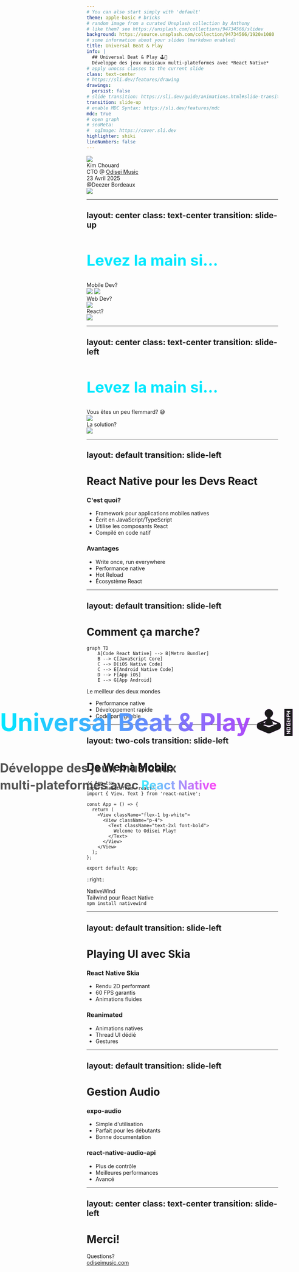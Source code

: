 ```yaml
---
# You can also start simply with 'default'
theme: apple-basic # bricks
# random image from a curated Unsplash collection by Anthony
# like them? see https://unsplash.com/collections/94734566/slidev
background: https://source.unsplash.com/collection/94734566/1920x1080
# some information about your slides (markdown enabled)
title: Universal Beat & Play
info: |
  ## Universal Beat & Play 🕹️📲
  Développe des jeux musicaux multi-plateformes avec *React Native*
# apply unocss classes to the current slide
class: text-center
# https://sli.dev/features/drawing
drawings:
  persist: false
# slide transition: https://sli.dev/guide/animations.html#slide-transitions
transition: slide-up
# enable MDC Syntax: https://sli.dev/features/mdc
mdc: true
# open graph
# seoMeta:
#  ogImage: https://cover.sli.dev
highlighter: shiki
lineNumbers: false
---
```


<style>
.main-title {
  position: absolute;
  top: 50%;
  left: 50%;
  transform: translate(-50%, -50%);
  width: 100%;
  padding: 2rem;
}

.main-title h1 {
  background: linear-gradient(to right, #00E8FF, #FF00F7);
  -webkit-background-clip: text;
  -webkit-text-fill-color: transparent;
  font-size: 4rem !important;
  line-height: 1.2 !important;
  margin-bottom: 1.5rem !important;
  padding: 0.5rem 0;
}

.main-title h2 {
  font-size: 2rem !important;
  line-height: 1.4 !important;
  opacity: 0.75;
  padding: 0.5rem 0;
}

.emoji {
  -webkit-background-clip: initial !important;
  -webkit-text-fill-color: initial !important;
  display: inline-block;
}

.bold-gradient {
  background: linear-gradient(to right, #00E8FF, #FF00F7);
  -webkit-background-clip: text;
  -webkit-text-fill-color: transparent;
  font-weight: bold;
}

.slide-title {
  color: #00E8FF;
  font-size: 2.5rem !important;
  margin-bottom: 2rem !important;
}

.mermaid-diagram {
  border: 2px solid;
  border-image: linear-gradient(to right, #00E8FF, #FF00F7) 1;
  border-radius: 8px;
  padding: 1rem;
}

.code-block {
  border: 2px solid;
  border-image: linear-gradient(to right, #00E8FF, #FF00F7) 1;
  border-radius: 8px;
}
</style>

<div class="main-title">
  <h1>Universal Beat & Play <span class="emoji">🕹️📲</span></h1>
  <h2>Développe des jeux musicaux <br/>multi-plateformes avec <span class="bold-gradient">React Native</span></h2>
</div>

<div class="abs-bl ml-4 mb-4 flex items-center gap-4">
  <img src="/images/kim-profile.jpg" class="w-16 h-16 rounded-full border-2 border-gradient" />
  <div class="flex flex-col">
    <div class="text-xl font-bold">Kim Chouard</div>
    <div class="text-sm opacity-75">
      CTO @ <a href="https://odiseimusic.com" class="text-blue-500 hover:underline">Odisei Music</a>
    </div>
  </div>
</div>

<div class="abs-br mr-4 mb-4 flex items-center gap-4">
  <div class="flex flex-col items-end">
    <div class="text-xl">23 Avril 2025</div>
    <div class="text-sm opacity-75">@Deezer Bordeaux</div>
  </div>
  <img src="/images/deezer.webp" class="w-16 h-16" />
</div>

---
layout: center
class: text-center
transition: slide-up
---

<h1 class="slide-title">Levez la main si...</h1>

<div class="grid grid-cols-3 gap-12 mt-12">
  <div v-click class="flex flex-col items-center">
    <div class="text-2xl font-bold mb-4">Mobile Dev?</div>
    <div class="flex gap-4">
      <img v-after src="/images/x-code.png" class="w-20 h-20" />
      <img v-after src="/images/android-studio.svg" class="w-20 h-20" />
    </div>
  </div>
  <div v-click class="flex flex-col items-center">
    <div class="text-2xl font-bold mb-4">Web Dev?</div>
    <img v-after src="/images/web-dev.png" class="w-20 h-20" />
  </div>
  <div v-click class="flex flex-col items-center">
    <div class="text-2xl font-bold mb-4">React?</div>
    <img v-after src="/images/react.svg" class="w-20 h-20" />
  </div>
</div>

---
layout: center
class: text-center
transition: slide-left
---

<h1 class="slide-title">Levez la main si...</h1>

<div class="flex flex-row items-start gap-8">
  <div v-click class="flex flex-col items-center">
    <div class="text-2xl font-bold mb-4">Vous êtes un peu flemmard? 😅</div>
    <img v-click src="/images/lazy-meme.jpeg" class="w-80 h-60 rounded-lg shadow-lg" />
  </div>
  <div v-click class="flex flex-col items-center">
    <div class="text-2xl font-bold mb-4">La solution?</div>
    <img v-after src="/images/react-native.svg" class="w-60 h-60" />
  </div>
</div>

---
layout: default
transition: slide-left
---

# React Native pour les Devs React

<div class="grid grid-cols-2 gap-8">
  <div>
    <h3 class="text-xl font-bold mb-4">C'est quoi?</h3>
    <ul class="list-disc pl-4">
      <li v-click>Framework pour applications mobiles natives</li>
      <li v-click>Écrit en JavaScript/TypeScript</li>
      <li v-click>Utilise les composants React</li>
      <li v-click>Compilé en code natif</li>
    </ul>
  </div>
  <div>
    <h3 class="text-xl font-bold mb-4">Avantages</h3>
    <ul class="list-disc pl-4">
      <li v-click>Write once, run everywhere</li>
      <li v-click>Performance native</li>
      <li v-click>Hot Reload</li>
      <li v-click>Écosystème React</li>
    </ul>
  </div>
</div>

---
layout: default
transition: slide-left
---

# Comment ça marche?

```mermaid
graph TD
    A[Code React Native] --> B[Metro Bundler]
    B --> C[JavaScript Core]
    C --> D[iOS Native Code]
    C --> E[Android Native Code]
    D --> F[App iOS]
    E --> G[App Android]
```

<div class="mt-8">
  <div v-click class="text-xl font-bold">Le meilleur des deux mondes</div>
  <ul class="list-disc pl-4 mt-4">
    <li v-click>Performance native</li>
    <li v-click>Développement rapide</li>
    <li v-click>Code partageable</li>
  </ul>
</div>

---
layout: two-cols
transition: slide-left
---

# De Web à Mobile

```tsx
// App.tsx
import React from 'react';
import { View, Text } from 'react-native';

const App = () => {
  return (
    <View className="flex-1 bg-white">
      <View className="p-4">
        <Text className="text-2xl font-bold">
          Welcome to Odisei Play!
        </Text>
      </View>
    </View>
  );
};

export default App;
```

::right::

<div class="flex flex-col items-center justify-center h-full">
  <div v-click class="text-xl font-bold mb-4">NativeWind</div>
  <div v-click class="text-lg">Tailwind pour React Native</div>
  <div v-click class="mt-8">
    <code class="bg-gray-100 p-2 rounded">npm install nativewind</code>
  </div>
</div>

---
layout: default
transition: slide-left
---

# Playing UI avec Skia

<div class="grid grid-cols-2 gap-8">
  <div>
    <h3 class="text-xl font-bold mb-4">React Native Skia</h3>
    <ul class="list-disc pl-4">
      <li v-click>Rendu 2D performant</li>
      <li v-click>60 FPS garantis</li>
      <li v-click>Animations fluides</li>
    </ul>
  </div>
  <div>
    <h3 class="text-xl font-bold mb-4">Reanimated</h3>
    <ul class="list-disc pl-4">
      <li v-click>Animations natives</li>
      <li v-click>Thread UI dédié</li>
      <li v-click>Gestures</li>
    </ul>
  </div>
</div>

---
layout: default
transition: slide-left
---

# Gestion Audio

<div class="grid grid-cols-2 gap-8">
  <div>
    <h3 class="text-xl font-bold mb-4">expo-audio</h3>
    <ul class="list-disc pl-4">
      <li v-click>Simple d'utilisation</li>
      <li v-click>Parfait pour les débutants</li>
      <li v-click>Bonne documentation</li>
    </ul>
  </div>
  <div>
    <h3 class="text-xl font-bold mb-4">react-native-audio-api</h3>
    <ul class="list-disc pl-4">
      <li v-click>Plus de contrôle</li>
      <li v-click>Meilleures performances</li>
      <li v-click>Avancé</li>
    </ul>
  </div>
</div>

---
layout: center
class: text-center
transition: slide-left
---

# Merci!

<div class="mt-8">
  <div class="text-xl font-bold">Questions?</div>
  <div class="mt-4">
    <a href="https://odiseimusic.com" class="text-blue-500 hover:underline">odiseimusic.com</a>
  </div>
</div>
